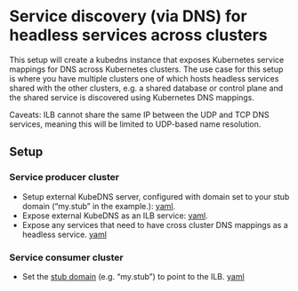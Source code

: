 # Service discovery (via DNS) for headless services across clusters

This setup will create a kubedns instance that exposes Kubernetes service mappings for DNS across Kubernetes clusters. The use case for this setup is where you have multiple clusters one of which hosts headless services shared with the other clusters, e.g. a shared database or control plane and the shared service is discovered using Kubernetes DNS mappings.

Caveats: ILB cannot share the same IP between the UDP and TCP DNS services, meaning this will be limited to UDP-based name resolution.

## Setup

### Service producer cluster

* Setup external KubeDNS server, configured with domain set to your stub domain (“my.stub” in the example.): [yaml](https://github.com/bowei/expose-kubedns/blob/master/producer/external-kubedns.yaml).
* Expose external KubeDNS as an ILB service: [yaml](https://github.com/bowei/expose-kubedns/blob/master/producer/external-kubedns-service.yaml).
* Expose any services that need to have cross cluster DNS mappings as a headless service. [yaml](https://github.com/bowei/expose-kubedns/blob/master/producer/service.yaml)

### Service consumer cluster

* Set the [stub domain](http://blog.kubernetes.io/2017/04/configuring-private-dns-zones-upstream-nameservers-kubernetes.html) (e.g. “my.stub”) to point to the ILB. [yaml](https://github.com/bowei/expose-kubedns/blob/master/consumer/kubedns-configmap.yaml)
